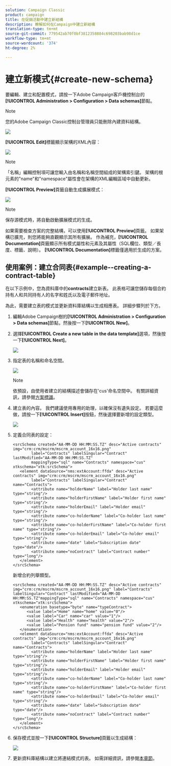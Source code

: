 ```yaml
---
solution: Campaign Classic
product: campaign
title: 在促銷活動中建立新結構
description: 瞭解如何在Campaign中建立新結構
translation-type: tm+mt
source-git-commit: 779542ab70f0bf3812358884c698203bab98d1ce
workflow-type: tm+mt
source-wordcount: '374'
ht-degree: 2%

---
```


# 建立新模式{#create-new-schema}

要編輯、建立和配置模式，請按一下Adobe Campaign客戶機控制台的&#x200B;**[!UICONTROL Administration > Configuration > Data schemas]**&#x200B;節點。

>[!NOTE]
>
>您的Adobe Campaign Classic控制台管理員只能刪除內建資料結構。

![](assets/schema_navtree.png)

**[!UICONTROL Edit]**&#x200B;標籤顯示架構的XML內容：

![](assets/schema_edition.png)

>[!NOTE]
>
>「名稱」編輯控制項可讓您輸入由名稱和名稱空間組成的架構索引鍵。 架構的根元素的&quot;name&quot;和&quot;namespace&quot;屬性會在架構的XML編輯區域中自動更新。

**[!UICONTROL Preview]**&#x200B;頁籤自動生成擴展模式：

![](assets/schema_edition2.png)

>[!NOTE]
>
>保存源模式時，將自動啟動擴展模式的生成。

如果需要檢查方案的完整結構，可以使用&#x200B;**[!UICONTROL Preview]**&#x200B;頁籤。 如果架構已擴充，則您將能夠直觀顯示其所有擴展。 作為補充，**[!UICONTROL Documentation]**&#x200B;頁籤顯示所有模式屬性和元素及其屬性（SQL欄位、類型／長度、標籤、說明）。 **[!UICONTROL Documentation]**&#x200B;標籤僅適用於生成的方案。

## 使用案例：建立合同表{#example--creating-a-contract-table}

在以下示例中，您為資料庫中的&#x200B;**contracts**&#x200B;建立新表。 此表格可讓您儲存每個合約持有人和共同持有人的名字和姓氏以及電子郵件地址。

為此，需要建立表的模式並更新資料庫結構以生成相應表。 詳細步驟列於下方。

1. 編輯Adobe Campaign樹的&#x200B;**[!UICONTROL Administration > Configuration > Data schemas]**&#x200B;節點，然後按一下&#x200B;**[!UICONTROL New]**。
1. 選擇&#x200B;**[!UICONTROL Create a new table in the data template]**&#x200B;選項，然後按一下&#x200B;**[!UICONTROL Next]**。

   ![](assets/create_new_schema.png)

1. 指定表的名稱和命名空間。

   ![](assets/create_new_param.png)

   >[!NOTE]
   >
   >依預設，由使用者建立的結構描述會儲存在&#39;cus&#39;命名空間中。 有關詳細資訊，請參閱[方案標識](extend-schema.md#identification-of-a-schema)。

1. 建立表的內容。 我們建議使用專用的助理，以確保沒有遺失設定。 若要這麼做，請按一下&#x200B;**[!UICONTROL Insert]**&#x200B;按鈕，然後選擇要新增的設定類型。

   ![](assets/create_new_content.png)

1. 定義合同表的設定：

   ```
   <srcSchema created="AA-MM-DD HH:MM:SS.TZ" desc="Active contracts" img="crm:crm/mscrm/mscrm_account_16x16.png"
           label="Contracts" labelSingular="Contract" lastModified="AA-MM-DD HH:MM:SS.TZ"
           mappingType="sql" name="Contracts" namespace="cus" xtkschema="xtk:srcSchema">
      <element dataSource="nms:extAccount:ffda" desc="Active contracts" img="crm:crm/mscrm/mscrm_account_16x16.png"
           label="Contracts" labelSingular="Contract" name="Contracts">
           <attribute name="holderName" label="Holder last name" type="string"/>
           <attribute name="holderFirstName" label="Holder first name" type="string"/>
           <attribute name="holderEmail" label="Holder email" type="string"/>
           <attribute name="co-holderName" label="Co-holder last name" type="string"/>           
           <attribute name="co-holderFirstName" label="Co-holder first name" type="string"/>           
           <attribute name="co-holderEmail" label="Co-holder email" type="string"/>    
           <attribute name="date" label="Subscription date" type="date"/>     
           <attribute name="noContract" label="Contract number" type="long"/> 
      </element>
   </srcSchema>
   ```

   新增合約列舉類型。

   ```
   <srcSchema created="AA-MM-DD HH:MM:SS.TZ" desc="Active contracts" img="crm:crm/mscrm/mscrm_account_16x16.png" label="Contracts" labelSingular="Contract" lastModified="AA-MM-DD HH:MM:SS.TZ"mappingType="sql" name="Contracts" namespace="cus" xtkschema="xtk:srcSchema">
      <enumeration basetype="byte" name="typeContract">
         <value label="Home" name="home" value="0"/>
         <value label="Car" name="car" value="1"/>
         <value label="Health" name="health" value="2"/>
         <value label="Pension fund" name="pension fund" value="2"/>
      </enumeration>
      <element dataSource="nms:extAccount:ffda" desc="Active contracts" img="crm:crm/mscrm/mscrm_account_16x16.png"
           label="Contracts" labelSingular="Contract" name="Contracts">
           <attribute name="holderName" label="Holder last name" type="string"/>
           <attribute name="holderFirstName" label="Holder first name" type="string"/>
           <attribute name="holderEmail" label="Holder email" type="string"/>
           <attribute name="co-holderName" label="Co-holder last name" type="string"/>           
           <attribute name="co-holderFirstName" label="Co-holder first name" type="string"/>           
           <attribute name="co-holderEmail" label="Co-holder email" type="string"/>    
           <attribute name="date" label="Subscription date" type="date"/>     
           <attribute name="noContract" label="Contract number" type="long"/> 
      </element>
   </srcSchema>
   ```

1. 保存模式並按一下&#x200B;**[!UICONTROL Structure]**&#x200B;頁籤以生成結構：

   ![](assets/configuration_structure.png)

1. 更新資料庫結構以建立將連結模式的表。 如需詳細資訊，請參閱[本章節](update-database-structure.md)。

